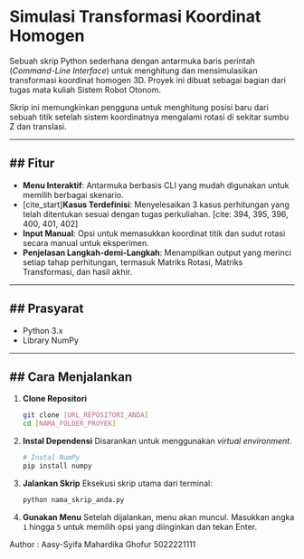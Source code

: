 # Simulasi Transformasi Koordinat Homogen

Sebuah skrip Python sederhana dengan antarmuka baris perintah (*Command-Line Interface*) untuk menghitung dan mensimulasikan transformasi koordinat homogen 3D. Proyek ini dibuat sebagai bagian dari tugas mata kuliah Sistem Robot Otonom.

Skrip ini memungkinkan pengguna untuk menghitung posisi baru dari sebuah titik setelah sistem koordinatnya mengalami rotasi di sekitar sumbu Z dan translasi.



---

## ## Fitur
* **Menu Interaktif**: Antarmuka berbasis CLI yang mudah digunakan untuk memilih berbagai skenario.
* [cite_start]**Kasus Terdefinisi**: Menyelesaikan 3 kasus perhitungan yang telah ditentukan sesuai dengan tugas perkuliahan. [cite: 394, 395, 396, 400, 401, 402]
* **Input Manual**: Opsi untuk memasukkan koordinat titik dan sudut rotasi secara manual untuk eksperimen.
* **Penjelasan Langkah-demi-Langkah**: Menampilkan output yang merinci setiap tahap perhitungan, termasuk Matriks Rotasi, Matriks Transformasi, dan hasil akhir.

---

## ## Prasyarat
* Python 3.x
* Library NumPy

---

## ## Cara Menjalankan

1.  **Clone Repositori**
    ```bash
    git clone [URL_REPOSITORI_ANDA]
    cd [NAMA_FOLDER_PROYEK]
    ```

2.  **Instal Dependensi**
    Disarankan untuk menggunakan *virtual environment*.
    ```bash
    # Instal NumPy
    pip install numpy
    ```

3.  **Jalankan Skrip**
    Eksekusi skrip utama dari terminal:
    ```bash
    python nama_skrip_anda.py
    ```
4.  **Gunakan Menu**
    Setelah dijalankan, menu akan muncul. Masukkan angka `1` hingga `5` untuk memilih opsi yang diinginkan dan tekan Enter.


Author : Aasy-Syifa Mahardika Ghofur 5022221111